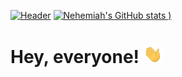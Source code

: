 [![Header](https://github.com/Nyu10/Nyu10/blob/760a095621cd935b184505dc4f4af52f14ecd105/Github%20banner.png)](https://www.linkedin.com/in/nehemiah-yu/)
[![Nehemiah's GitHub stats](https://github-readme-stats.vercel.app/api?username=nyu10&hide=stars,prs,issues&count_private=true&show_icons=true)
)](https://github.com/nyu10/github-readme-stats)
# Hey, everyone! <img src="https://github.com/Nyu10/Nyu10/blob/483fd5dc288a53ae1cbf89b033b06ec821c1c1f1/wave.gif" width="30px">


<!--
**Nyu10/Nyu10** is a ✨ _special_ ✨ repository because its `README.md` (this file) appears on your GitHub profile.

Here are some ideas to get you started:

- 🔭 I’m currently working on ...
- 🌱 I’m currently learning ...
- 👯 I’m looking to collaborate on ...
- 🤔 I’m looking for help with ...
- 💬 Ask me about ...
- 📫 How to reach me: ...
- 😄 Pronouns: ...
- ⚡ Fun fact: ...
-->
